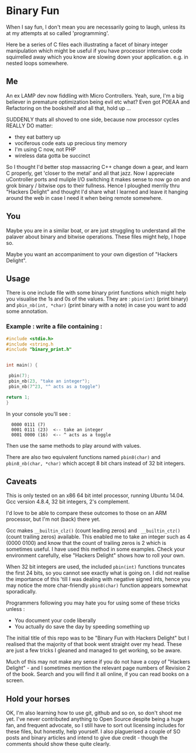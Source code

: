 # Binary Fun

When I say fun, I don't mean you are necessarily going to laugh, unless its at my attempts at so called 'programming'.

Here be a series of C files each illustrating a facet of binary integer manipulation which might be useful if you have processor intensive code squirrelled away which you know are slowing down your application. e.g. in nested loops somewhere. 

## Me

An ex LAMP dev now fiddling with Micro Controllers. Yeah, sure, I'm a big believer in premature optimization being evil etc what? Even got POEAA and Refactoring on the bookshelf and all that, hold up ...

SUDDENLY thats all shoved to one side, because now processor cycles REALLY DO matter: 

* they eat battery up 
* vociferous code eats up precious tiny memory
* I'm using C now, not PHP
* wireless data gotta be succinct

So I thought I'd better stop massacring C++ change down a gear, and learn C properly, get 'closer to the metal' and all that jazz.  Now I appreciate uController ports and muliple I/O switching it makes sense to now go on and grok binary / bitwise ops to their fullness. Hence I ploughed merrily thru "Hackers Delight" and thought I'd share what I learned and leave it hanging around the web in case I need it when being remote somewhere.

## You

Maybe you are in a  similar boat, or are just struggling to understand all the palaver about binary and bitwise operations.  These files might help, I hope so.

Maybe you want an accompaniment to your own digestion of "Hackers Delight".

## Usage

There is one include file with some binary print functions which might help you visualise the 1s and 0s of the values.
They are :  `pbin(int)` (print binary) and `pbin_nb(int, *char)` (print binary with a note) in case you want to add some annotation.

### Example : write a file containing  :

```c 
#include <stdio.h>
#include <string.h
#include "binary_print.h" 


int main() {

 pbin(7);
 pbin_nb(23, "take an integer");
 pbin_nb(7^23, "^ acts as a toggle")

return 1;
}
```

In your console you'll see :

```console 
  0000 0111	(7)
  0001 0111	(23)  <-- take an integer
  0001 0000	(16)  <-- ^ acts as a toggle
```

Then use the same methods to play around with values. 

There are also two equivalent functions named `pbin8(char)` and `pbin8_nb(char, *char)` which accept 8 bit chars instead of 32 bit integers.

## Caveats

This is only tested on an x86 64 bit intel processor, running Ubuntu 14.04. Gcc version 4.8.4, 32 bit integers, 2's complement.

I'd love to be able to compare these outcomes to those on an ARM processor, but I'm not (back) there yet.

Gcc makes `__builtin_clz()` (count leading zeros) and ` __builtin_ctz()` (count trailing zeros) available. This enabled me to take an integer such as 4 (0000 0100) and know that the count of trailing zeros is 2 which is sometimes useful. I have used this method in some examples. Check your environment carefully, else "Hackers Delight" shows how to roll your own.

When 32 bit integers are used, the included `pbin(int)` functions truncates the first 24 bits, so you cannot see exactly what is going on. I did not realise the importance of this 'till I was dealing with negative signed ints, hence you may notice the more char-friendly `pbin8(char)` function appears somewhat sporadically. 

Programmers following you may hate you for using some of these tricks unless :

* You document your code liberally
* You actually do save the day by speeding something up

The initial title of this repo was to be "Binary Fun with Hackers Delight" but I realised that the majority of that book went straight over my head. These are just a few tricks I gleaned and managed to get working, so be aware.

Much of this may not make any sense if you do not have a copy of "Hackers Delight" - and I sometimes mention the relevant page numbers of Revision 2 of the book. Search and you will find it all online, if you can read books on a screen. 

## Hold your horses

OK, I'm also learning how to use git, github and so on, so don't shoot me yet. I've never contributed anything to Open Source despite being a huge fan, and frequent advocate, so I still have to sort out licensing includes for these files, but honestly, help yourself. I also plaguerised a couple of SO posts and binary articles and intend to give due credit - though the comments should show these quite clearly.  
